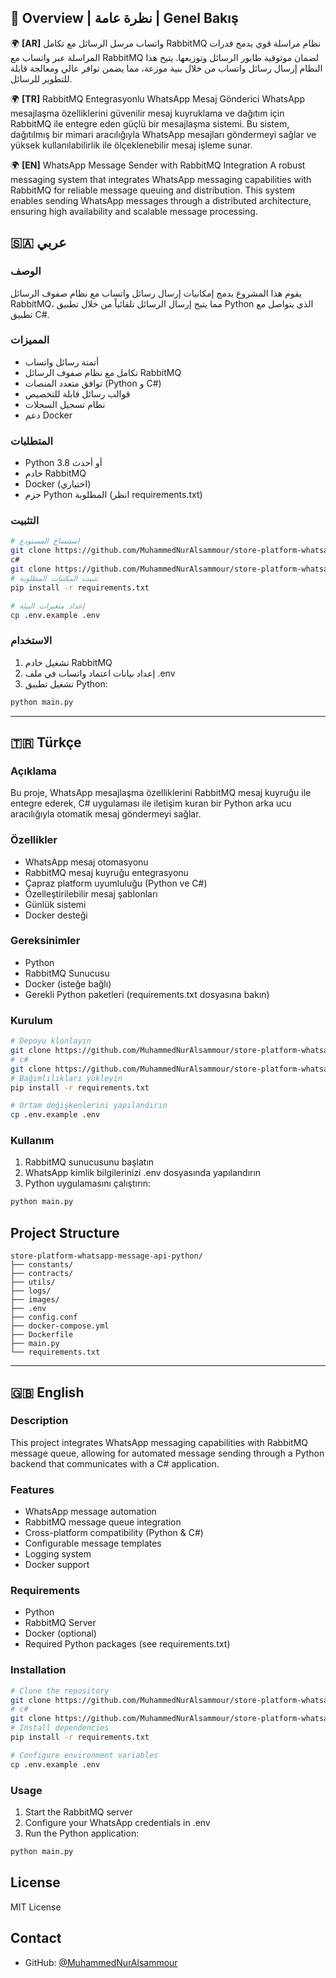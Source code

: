 ## 🌟 Overview | نظرة عامة | Genel Bakış

🌍 **[AR]** واتساب مرسل الرسائل مع تكامل RabbitMQ نظام مراسلة قوي يدمج قدرات المراسلة عبر واتساب مع RabbitMQ لضمان موثوقية طابور الرسائل وتوزيعها. يتيح هذا النظام إرسال رسائل واتساب من خلال بنية موزعة، مما يضمن توافر عالي ومعالجة قابلة للتطوير للرسائل.

🌍 **[TR]** RabbitMQ Entegrasyonlu WhatsApp Mesaj Gönderici WhatsApp mesajlaşma özelliklerini güvenilir mesaj kuyruklama ve dağıtım için RabbitMQ ile entegre eden güçlü bir mesajlaşma sistemi. Bu sistem, dağıtılmış bir mimari aracılığıyla WhatsApp mesajları göndermeyi sağlar ve yüksek kullanılabilirlik ile ölçeklenebilir mesaj işleme sunar.

🌍 **[EN]** WhatsApp Message Sender with RabbitMQ Integration  A robust messaging system that integrates WhatsApp messaging capabilities with RabbitMQ for reliable message queuing and distribution. This system enables sending WhatsApp messages through a distributed architecture, ensuring high availability and scalable message processing.


## 🇸🇦 عربي

### الوصف
يقوم هذا المشروع بدمج إمكانيات إرسال رسائل واتساب مع نظام صفوف الرسائل RabbitMQ، مما يتيح إرسال الرسائل تلقائياً من خلال تطبيق Python الذي يتواصل مع تطبيق C#.

### المميزات
- أتمتة رسائل واتساب
- تكامل مع نظام صفوف الرسائل RabbitMQ
- توافق متعدد المنصات (Python و C#)
- قوالب رسائل قابلة للتخصيص
- نظام تسجيل السجلات
- دعم Docker

### المتطلبات
- Python 3.8 أو أحدث
- خادم RabbitMQ
- Docker (اختياري)
- حزم Python المطلوبة (انظر requirements.txt)

### التثبيت
```bash
# استنساخ المستودع
git clone https://github.com/MuhammedNurAlsammour/store-platform-whatsapp-message-api-python.git
c#
git clone https://github.com/MuhammedNurAlsammour/store-platform-whatsapp-message-api.git 
# تثبيت المكتبات المطلوبة
pip install -r requirements.txt

# إعداد متغيرات البيئة
cp .env.example .env
```

### الاستخدام
1. تشغيل خادم RabbitMQ
2. إعداد بيانات اعتماد واتساب في ملف .env
3. تشغيل تطبيق Python:
```bash
python main.py
```

---

## 🇹🇷 Türkçe

### Açıklama
Bu proje, WhatsApp mesajlaşma özelliklerini RabbitMQ mesaj kuyruğu ile entegre ederek, C# uygulaması ile iletişim kuran bir Python arka ucu aracılığıyla otomatik mesaj göndermeyi sağlar.

### Özellikler
- WhatsApp mesaj otomasyonu
- RabbitMQ mesaj kuyruğu entegrasyonu
- Çapraz platform uyumluluğu (Python ve C#)
- Özelleştirilebilir mesaj şablonları
- Günlük sistemi
- Docker desteği

### Gereksinimler
- Python 
- RabbitMQ Sunucusu
- Docker (isteğe bağlı)
- Gerekli Python paketleri (requirements.txt dosyasına bakın)

### Kurulum
```bash
# Depoyu klonlayın
git clone https://github.com/MuhammedNurAlsammour/store-platform-whatsapp-message-api-python.git
# c#
git clone https://github.com/MuhammedNurAlsammour/store-platform-whatsapp-message-api.git 
# Bağımlılıkları yükleyin
pip install -r requirements.txt

# Ortam değişkenlerini yapılandırın
cp .env.example .env
```

### Kullanım
1. RabbitMQ sunucusunu başlatın
2. WhatsApp kimlik bilgilerinizi .env dosyasında yapılandırın
3. Python uygulamasını çalıştırın:
```bash
python main.py
```

## Project Structure
```
store-platform-whatsapp-message-api-python/
├── constants/
├── contracts/
├── utils/
├── logs/
├── images/
├── .env
├── config.conf
├── docker-compose.yml
├── Dockerfile
├── main.py
└── requirements.txt
```
---

## 🇬🇧 English

### Description
This project integrates WhatsApp messaging capabilities with RabbitMQ message queue, allowing for automated message sending through a Python backend that communicates with a C# application.

### Features
- WhatsApp message automation
- RabbitMQ message queue integration
- Cross-platform compatibility (Python & C#)
- Configurable message templates
- Logging system
- Docker support

### Requirements
- Python 
- RabbitMQ Server
- Docker (optional)
- Required Python packages (see requirements.txt)

### Installation
```bash
# Clone the repository
git clone https://github.com/MuhammedNurAlsammour/store-platform-whatsapp-message-api-python.git
# c#
git clone https://github.com/MuhammedNurAlsammour/store-platform-whatsapp-message-api.git 
# Install dependencies
pip install -r requirements.txt

# Configure environment variables
cp .env.example .env
```

### Usage
1. Start the RabbitMQ server
2. Configure your WhatsApp credentials in .env
3. Run the Python application:
```bash
python main.py
```

## License
MIT License

## Contact
- GitHub: [@MuhammedNurAlsammour](https://github.com/MuhammedNurAlsammour)
